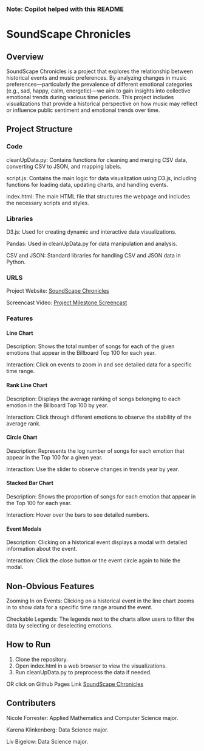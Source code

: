 ### Note: Copilot helped with this README

# SoundScape Chronicles

## Overview

SoundScape Chronicles is a project that explores the relationship between historical events and music preferences. By analyzing changes in music preferences—particularly the prevalence of different emotional categories (e.g., sad, happy, calm, energetic)—we aim to gain insights into collective emotional trends during various time periods. This project includes visualizations that provide a historical perspective on how music may reflect or influence public sentiment and emotional trends over time.

## Project Structure

### Code

cleanUpData.py: Contains functions for cleaning and merging CSV data, converting CSV to JSON, and mapping labels.

script.js: Contains the main logic for data visualization using D3.js, including functions for loading data, updating charts, and handling events.

index.html: The main HTML file that structures the webpage and includes the necessary scripts and styles.

### Libraries

D3.js: Used for creating dynamic and interactive data visualizations.

Pandas: Used in cleanUpData.py for data manipulation and analysis.

CSV and JSON: Standard libraries for handling CSV and JSON data in Python.

### URLS

Project Website: [SoundScape Chronicles](https://dataviscourse2024.github.io/group-project-soundscape-chronicles/)

Screencast Video: [Project Milestone Screencast](https://youtu.be/96eMRyBfKro)

### Features

#### Line Chart

Description: Shows the total number of songs for each of the given emotions that appear in the Billboard Top 100 for each year.

Interaction: Click on events to zoom in and see detailed data for a specific time range.

#### Rank Line Chart

Description: Displays the average ranking of songs belonging to each emotion in the Billboard Top 100 by year.

Interaction: Click through different emotions to observe the stability of the average rank.

#### Circle Chart

Description: Represents the log number of songs for each emotion that appear in the Top 100 for a given year.

Interaction: Use the slider to observe changes in trends year by year.

#### Stacked Bar Chart

Description: Shows the proportion of songs for each emotion that appear in the Top 100 for each year.

Interaction: Hover over the bars to see detailed numbers.

#### Event Modals

Description: Clicking on a historical event displays a modal with detailed information about the event.

Interaction: Click the close button or the event circle again to hide the modal.

## Non-Obvious Features

Zooming In on Events: Clicking on a historical event in the line chart zooms in to show data for a specific time range around the event.


Checkable Legends: The legends next to the charts allow users to filter the data by selecting or deselecting emotions.

## How to Run

1. Clone the repository.
2. Open index.html in a web browser to view the visualizations.
3. Run cleanUpData.py to preprocess the data if needed.

OR click on Github Pages Link [SoundScape Chronicles](https://dataviscourse2024.github.io/group-project-soundscape-chronicles/)

## Contributers

Nicole Forrester: Applied Mathematics and Computer Science major.

Karena Klinkenberg: Data Science major.

Liv Bigelow: Data Science major.
